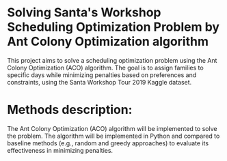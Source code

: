 # Solving Santa's Workshop Scheduling Optimization Problem by Ant Colony Optimization algorithm

This project aims to solve a scheduling optimization problem using the Ant Colony Optimization (ACO) algorithm. 
The goal is to assign families to specific days while minimizing penalties based on preferences and constraints, using the Santa Workshop Tour 2019 Kaggle dataset.
# Methods description: 
The Ant Colony Optimization (ACO) algorithm will be implemented to solve the problem. The algorithm will be implemented in Python and compared to 
baseline methods (e.g., random and greedy approaches) to evaluate its effectiveness in minimizing penalties.
